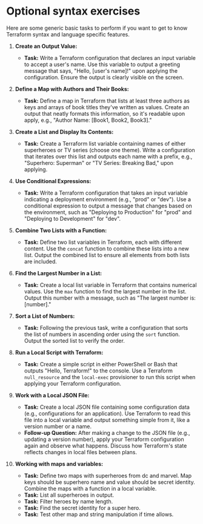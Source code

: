 # Optional syntax exercises

Here are some generic basic tasks to perform if you want to get to know Terraform syntax and language specific features.

1. **Create an Output Value:**
   - **Task:** Write a Terraform configuration that declares an input variable to accept a user's name. Use this variable to output a greeting message that says, "Hello, [user's name]!" upon applying the configuration. Ensure the output is clearly visible on the screen.

2. **Define a Map with Authors and Their Books:**
   - **Task:** Define a map in Terraform that lists at least three authors as keys and arrays of book titles they've written as values. Create an output that neatly formats this information, so it's readable upon apply, e.g., "Author Name: [Book1, Book2, Book3]."

3. **Create a List and Display Its Contents:**
   - **Task:** Create a Terraform list variable containing names of either superheroes or TV series (choose one theme). Write a configuration that iterates over this list and outputs each name with a prefix, e.g., "Superhero: Superman" or "TV Series: Breaking Bad," upon applying.

4. **Use Conditional Expressions:**
   - **Task:** Write a Terraform configuration that takes an input variable indicating a deployment environment (e.g., "prod" or "dev"). Use a conditional expression to output a message that changes based on the environment, such as "Deploying to Production" for "prod" and "Deploying to Development" for "dev".

5. **Combine Two Lists with a Function:**
   - **Task:** Define two list variables in Terraform, each with different content. Use the `concat` function to combine these lists into a new list. Output the combined list to ensure all elements from both lists are included.

6. **Find the Largest Number in a List:**
   - **Task:** Create a local list variable in Terraform that contains numerical values. Use the `max` function to find the largest number in the list. Output this number with a message, such as "The largest number is: [number]."

7. **Sort a List of Numbers:**
   - **Task:** Following the previous task, write a configuration that sorts the list of numbers in ascending order using the `sort` function. Output the sorted list to verify the order.

8. **Run a Local Script with Terraform:**
   - **Task:** Create a simple script in either PowerShell or Bash that outputs "Hello, Terraform!" to the console. Use a Terraform `null_resource` and the `local-exec` provisioner to run this script when applying your Terraform configuration.

9. **Work with a Local JSON File:**
   - **Task:** Create a local JSON file containing some configuration data (e.g., configurations for an application). Use Terraform to read this file into a local variable and output something simple from it, like a version number or a name.
   - **Follow-up Question:** After making a change to the JSON file (e.g., updating a version number), apply your Terraform configuration again and observe what happens. Discuss how Terraform's state reflects changes in local files between plans.

10. **Working with maps and variables:**
    - **Task:** Define two maps with superheroes from dc and marvel. Map keys should be superhero name and value should be secret identity. Combine the maps with a function in a local variable.
    - **Task:** List all superheroes in output.
    - **Task:** Filter heroes by name length.
    - **Task:** Find the secret identity for a super hero.
    - **Task:** Test other map and string manipulation if time allows.